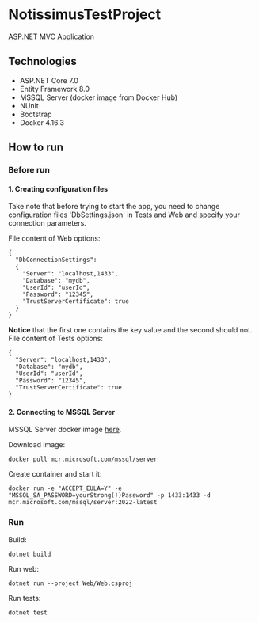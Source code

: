 # NotissimusTestProject
ASP.NET MVC Application

## Technologies
- ASP.NET Core 7.0
- Entity Framework 8.0
- MSSQL Server (docker image from Docker Hub)
- NUnit
- Bootstrap
- Docker 4.16.3

## How to run
### Before run
#### 1. Creating configuration files
Take note that before trying to start the app, you need to change configuration files 'DbSettings.json' in [Tests](/Tests/JsonOptions/) and [Web](/Web/JsonOptions/)  and specify your connection parameters. 

File content of Web options:
```
{
  "DbConnectionSettings": 
  {
    "Server": "localhost,1433",
    "Database": "mydb",
    "UserId": "userId",
    "Password": "12345",
    "TrustServerCertificate": true
  }
}
```

**Notice** that the first one contains the key value and the second should not. File content of Tests options:
```
{
  "Server": "localhost,1433",
  "Database": "mydb",
  "UserId": "userId",
  "Password": "12345",
  "TrustServerCertificate": true
}
```

#### 2. Connecting to MSSQL Server
MSSQL Server docker image [here](https://hub.docker.com/_/microsoft-mssql-server). 

Download image:

```
docker pull mcr.microsoft.com/mssql/server
```

Create container and start it:
```
docker run -e "ACCEPT_EULA=Y" -e "MSSQL_SA_PASSWORD=yourStrong(!)Password" -p 1433:1433 -d mcr.microsoft.com/mssql/server:2022-latest
```


### Run
Build:

```
dotnet build
```

Run web:
```
dotnet run --project Web/Web.csproj
```

Run tests:
```
dotnet test
```
